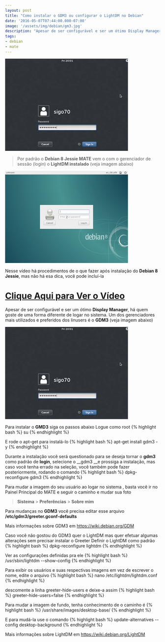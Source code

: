 ```yaml
---
layout: post
title: "Como instalar o GDM3 ou configurar o LightDM no Debian"
date: '2016-05-07T07:44:00.000-07:00'
image: '/assets/img/debian/gm3.jpg'
description: "Apesar de ser configurável e ser um ótimo Display Manager, há quem goste de uma forma diferente de logar no sistema."
tags:
- debian
- mate
---
```


![Como instalar o GDM3 ou configurar o LightDM no Debian](/assets/img/debian/gm3.jpg "Como instalar o GDM3 ou configurar o LightDM no Debian")

> Por padrão o __Debian 8 Jessie MATE__ vem o com o gerenciador de sessão (login) o __LightDM instalado__ (veja imagem abaixo)

![Como instalar o GDM3 ou configurar o LightDM no Debian](/assets/img/debian/lightDM.jpg "Como instalar o GDM3 ou configurar o LightDM no Debian")

Nesse vídeo há procedimentos de o que fazer após instalação do __Debian 8 Jessie__, mas não há esa dica, você pode incluí-la

# [Clique Aqui para Ver o Vídeo](https://www.youtube.com/watch?v=mifEI1pBx4s)


Apesar de ser configurável e ser um ótimo __Display Manager__, há quem goste de uma forma diferente de logar no sistema. Um dos
gerenciadores mais utilizados e preferidos dos linusers é o __GDM3__ (veja imagem abaixo)

![Como instalar o GDM3 ou configurar o LightDM no Debian](/assets/img/debian/gm3.jpg "Como instalar o GDM3 ou configurar o LightDM no Debian")

Para instalar o __GMD3__ siga os passos abaixo
Logue como root
{% highlight bash %}
su
{% endhighlight %}

E rode o apt-get para instalá-lo
{% highlight bash %}
apt-get install gdm3 -y
{% endhighlight %}

Durante a instalação você será questionado para se deseja tornar o __gdm3__ como padrão de __login__, selecione o __gdm3 __e prossiga a instalação, mas
caso você tenha errado na seleção, você também pode fazer posteriormente, rodando o comando
{% highlight bash %}
dpkg-reconfigure gdm3
{% endhighlight %}

Para mudar a imagem do seu usuário ao logar no sistema , basta você ir no Painel Principal do MATE e seguir o caminho e mudar sua foto

> __Sistema__ > __Preferências__ > __Sobre mim__

Para mudanças no __GDM3__ você precisa editar esse arquivo __/etc/gdm3/greeter.gconf-defaults__

Mais informações sobre GDM3 em
<https://wiki.debian.org/GDM>

Caso você não gostou do GDM3 quer o LightDM mas quer efetuar algumas alterações sem precisar instalar o Greeter
Definir o LightDM como padrão
{% highlight bash %}
dpkg-reconfigure lightdm
{% endhighlight %}

Ver as configurações definidas pra ele
{% highlight bash %}
/usr/sbin/lightdm --show-config
{% endhighlight %}

Para exibir os usuários e suas respectivas imagens em vez de escrever o nome, edite o arquivo
{% highlight bash %}
nano /etc/lightdm/lightdm.conf
{% endhighlight %}

descomente a linha greeter-hide-users e deixe-a assim
{% highlight bash %}
greeter-hide-users=false
{% endhighlight %}

Para mudar a imagem de fundo, tenha conhecimento de o caminho é
{% highlight bash %}
/usr/share/images/desktop-base/
{% endhighlight %}

E para mudá-la use o comando
{% highlight bash %}
update-alternatives --config desktop-background
{% endhighlight %}

Mais informações sobre LightDM em <https://wiki.debian.org/LightDM>

<script async src="https://pagead2.googlesyndication.com/pagead/js/adsbygoogle.js"></script>

<!-- Informat -->
<ins class="adsbygoogle"
 style="display:block"
 data-ad-client="ca-pub-2838251107855362"
 data-ad-slot="2327980059"
 data-ad-format="auto"
 data-full-width-responsive="true"></ins>

<script>
(adsbygoogle = window.adsbygoogle || []).push({});
</script>

